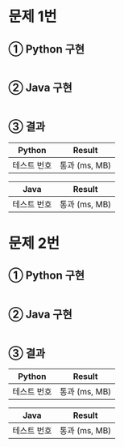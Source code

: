 # 문제 1번
## ① Python 구현
```python

```
## ② Java 구현
```java

```
## ③ 결과
|Python|Result|
|:--:|:--:|
|테스트 번호|통과 (ms, MB)|

|Java|Result|
|:--:|:--:|
|테스트 번호|통과 (ms, MB)|
#

# 문제 2번
## ① Python 구현
```python

```
## ② Java 구현
```java

```
## ③ 결과
|Python|Result|
|:--:|:--:|
|테스트 번호|통과 (ms, MB)|

|Java|Result|
|:--:|:--:|
|테스트 번호|통과 (ms, MB)|
#
